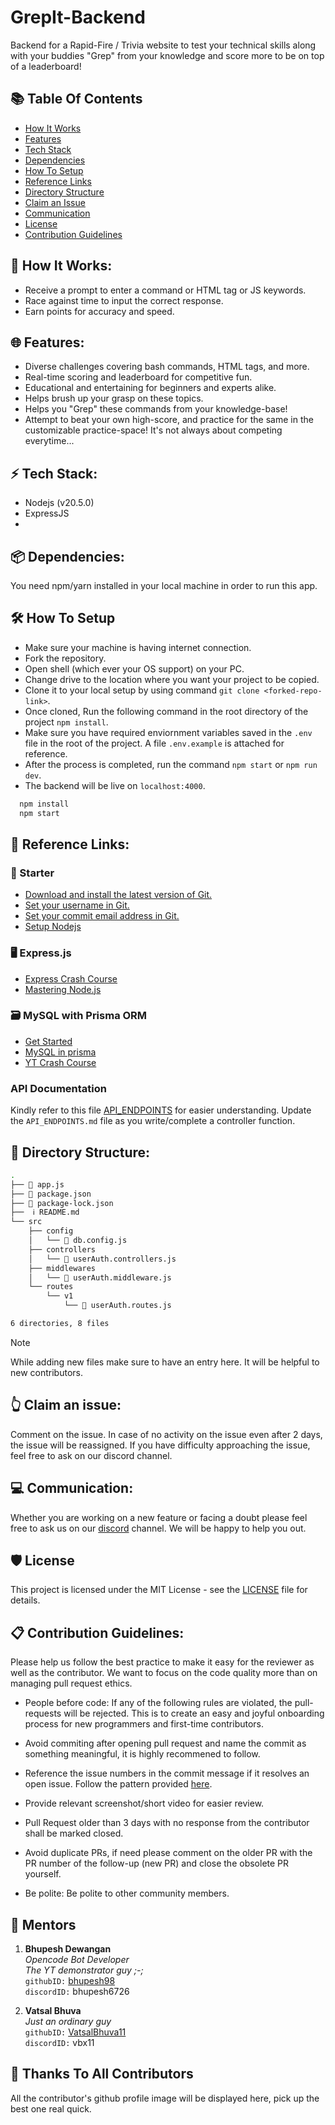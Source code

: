 # GrepIt-Backend

Backend for a Rapid-Fire / Trivia website to test your technical skills along with your buddies
"Grep" from your knowledge and score more to be on top of a leaderboard!

## 📚 Table Of Contents

- [How It Works](#🚀-how-it-works)
- [Features](#🌐-features)
- [Tech Stack](#⚡-tech-stack)
- [Dependencies](#📦-dependencies)
- [How To Setup](#🛠️-how-to-setup)
- [Reference Links](#🔗-reference-links)
- [Directory Structure](#📁-directory-structure)
- [Claim an Issue](#👆-claim-an-issue)
- [Communication](#💻-communication)
- [License](#🛡️-license)
- [Contribution Guidelines](#📋-contribution-guidelines)

## 🚀 How It Works:

-   Receive a prompt to enter a command or HTML tag or JS keywords.
-   Race against time to input the correct response.
-   Earn points for accuracy and speed.

## 🌐 Features:

-   Diverse challenges covering bash commands, HTML tags, and more.
-   Real-time scoring and leaderboard for competitive fun.
-   Educational and entertaining for beginners and experts alike.
-   Helps brush up your grasp on these topics.
-   Helps you "Grep" these commands from your knowledge-base!
-   Attempt to beat your own high-score, and practice for the same in the customizable practice-space! It's not always about competing everytime...

## ⚡ Tech Stack:

-   Nodejs (v20.5.0)
-   ExpressJS
-   

## 📦 Dependencies:

You need npm/yarn installed in your local machine in order to run this app.

## 🛠️ How To Setup

-   Make sure your machine is having internet connection.
-   Fork the repository.
-   Open shell (which ever your OS support) on your PC.
-   Change drive to the location where you want your project to be copied.
-   Clone it to your local setup by using command `git clone <forked-repo-link>`.
-   Once cloned, Run the following command in the root directory of the project `npm install`.
-   Make sure you have required enviornment variables saved in the `.env` file in the root of the project. A file `.env.example` is attached for reference.
-   After the process is completed, run the command `npm start` or `npm run dev`.
-   The backend will be live on `localhost:4000`.

```bash
  npm install
  npm start
```

## 🔗 Reference Links:

### 🚀 Starter

-   [Download and install the latest version of Git.](https://git-scm.com/downloads)
-   [Set your username in Git.](https://help.github.com/articles/setting-your-username-in-git)
-   [Set your commit email address in Git.](https://help.github.com/articles/setting-your-commit-email-address-in-git)
-   [Setup Nodejs](https://nodejs.org/en/blog/release/v16.18.1/)

### 🖥️ Express.js

-   [Express Crash Course](https://www.youtube.com/watch?v=L72fhGm1tfE&ab_channel=TraversyMedia)
-   [Mastering Node.js](https://www.youtube.com/playlist?list=PLinedj3B30sDby4Al-i13hQJGQoRQDfPo)

### 🗃️ MySQL with Prisma ORM

-   [Get Started](https://www.prisma.io/docs/getting-started/setup-prisma/start-from-scratch/relational-databases/connect-your-database-node-mysql)
-   [MySQL in prisma](https://www.prisma.io/docs/orm/overview/databases/mysql)
-   [YT Crash Course](https://www.youtube.com/watch?v=RebA5J-rlwg&pp=ygUad2ViIGRldiBzaW1wbGlmaWVkIHByaXNtYSA%3D)

### API Documentation

Kindly refer to this file [API_ENDPOINTS](API_ENDPOINTS.md) for easier understanding.
Update the `API_ENDPOINTS.md` file as you write/complete a controller function.

## 📁 Directory Structure:

```bash
.
├── 📄 app.js
├── 🧾 package.json
├── 🧾 package-lock.json
├──  ℹ️ README.md
└── src
    ├── config
    │   └── 📄 db.config.js
    ├── controllers
    │   └── 📄 userAuth.controllers.js
    ├── middlewares
    │   └── 📄 userAuth.middleware.js
    └── routes
        └── v1
            └── 📄 userAuth.routes.js

6 directories, 8 files
```

> [!NOTE]
> While adding new files make sure to have an entry here. It will be helpful to new contributors.

## 👆 Claim an issue:

Comment on the issue. In case of no activity on the issue even after 2 days, the issue will be reassigned. If you have difficulty approaching the issue, feel free to ask on our discord channel.

## 💻 Communication:

Whether you are working on a new feature or facing a doubt please feel free to ask us on our [discord](https://discord.gg/D9999YTkS8) channel. We will be happy to help you out.

## 🛡️ License

This project is licensed under the MIT License - see the [LICENSE](./LICENSE) file for details.

## 📋 Contribution Guidelines:

Please help us follow the best practice to make it easy for the reviewer as well as the contributor. We want to focus on the code quality more than on managing pull request ethics.

-   People before code: If any of the following rules are violated, the pull-requests will be rejected. This is to create an easy and joyful onboarding process for new programmers and first-time contributors.

-   Avoid commiting after opening pull request and name the commit as something meaningful, it is highly recommened to follow.

-   Reference the issue numbers in the commit message if it resolves an open issue. Follow the pattern provided [here](.github/PULL_REQUEST_TEMPLATE.md).

-   Provide relevant screenshot/short video for easier review.

-   Pull Request older than 3 days with no response from the contributor shall be marked closed.

-   Avoid duplicate PRs, if need please comment on the older PR with the PR number of the follow-up (new PR) and close the obsolete PR yourself.

-   Be polite: Be polite to other community members.

## 🤝 Mentors

1.  **Bhupesh Dewangan**  
    *Opencode Bot Developer*  
    *The YT demonstrator guy ;-;*  
    `githubID:` [bhupesh98](https://github.com/bhupesh98)  
    `discordID:` bhupesh6726

2. **Vatsal Bhuva**  
    *Just an ordinary guy*  
    `githubID:` [VatsalBhuva11](https://github.com/VatsalBhuva11)  
    `discordID:` vbx11

## 💪 Thanks To All Contributors

All the contributor's github profile image will be displayed here, pick up the best one real quick.